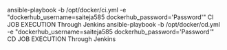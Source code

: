 ansible-playbook -b /opt/docker/ci.yml -e "dockerhub_username=saiteja585 dockerhub_password='Password'"     CI JOB EXECUTION Through Jenkins
ansible-playbook -b /opt/docker/cd.yml -e "dockerhub_username=saiteja585 dockerhub_password='Password'"     CD JOB EXECUTION Through Jenkins
